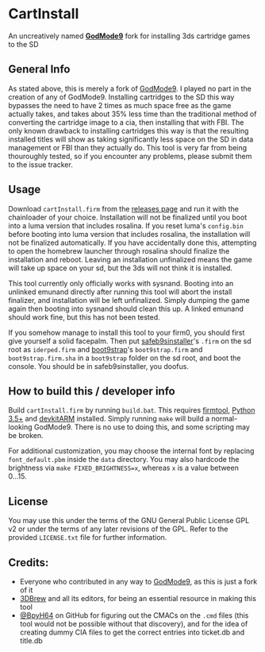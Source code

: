 # CartInstall
An uncreatively named __[GodMode9](https://github.com/d0k3/GodMode9)__ fork for installing 3ds cartridge games to the SD

## General Info
As stated above, this is merely a fork of [GodMode9](https://github.com/d0k3/GodMode9). I played no part in the creation of any of GodMode9.
Installing cartridges to the SD this way bypasses the need to have 2 times as much space free as the game actually takes, and takes about 35% less time than the traditional method of converting the cartridge image to a cia, then installing that with FBI.
The only known drawback to installing cartridges this way is that the resulting installed titles will show as taking significantly less space on the SD in data management or FBI than they actually do.
This tool is very far from being thouroughly tested, so if you encounter any problems, please submit them to the issue tracker.

## Usage
Download `cartInstall.firm` from the [releases page](https://github.com/aspargas2/CartInstall/releases) and run it with the chainloader of your choice.
Installation will not be finalized until you boot into a luma version that includes rosalina.
If you reset luma's `config.bin` before booting into luma version that includes rosalina, the installation will not be finalized automatically. If you have accidentally done this, attempting to open the homebrew launcher through rosalina should finalize the installation and reboot.
Leaving an installation unfinalized means the game will take up space on your sd, but the 3ds will not think it is installed.

This tool currently only officially works with sysnand. Booting into an unlinked emunand directly after running this tool will abort the install finalizer, and installation will be left unfinalized. Simply dumping the game again then booting into sysnand should clean this up.
A linked emunand should work fine, but this has not been tested.

If you somehow manage to install this tool to your firm0, you should first give yourself a solid facepalm. Then put [safeb9sinstaller](https://github.com/d0k3/safeb9sinstaller/releases)'s `.firm` on the sd root as `iderped.firm` and [boot9strap](https://github.com/SciresM/boot9strap/releases)'s `boot9strap.firm` and `boot9strap.firm.sha` in a `boot9strap` folder on the sd root, and boot the console. You should be in safeb9sinstaller, you doofus.

## How to build this / developer info
Build `cartInstall.firm` by running `build.bat`. This requires [firmtool](https://github.com/TuxSH/firmtool), [Python 3.5+](https://www.python.org/downloads/) and [devkitARM](https://sourceforge.net/projects/devkitpro/) installed.
Simply running `make` will build a normal-looking GodMode9. There is no use to doing this, and some scripting may be broken.

For additional customization, you may choose the internal font by replacing `font_default.pbm` inside the `data` directory.
You may also hardcode the brightness via `make FIXED_BRIGHTNESS=x`, whereas `x` is a value between 0...15.

## License
You may use this under the terms of the GNU General Public License GPL v2 or under the terms of any later revisions of the GPL. Refer to the provided `LICENSE.txt` file for further information.


## Credits:
* Everyone who contributed in any way to [GodMode9](https://github.com/d0k3/GodMode9), as this is just a fork of it
* [3DBrew](https://www.3dbrew.org/wiki/Main_Page) and all its editors, for being an essential resource in making this tool
* [@BpyH64](https://github.com/BpyH64) on GitHub for figuring out the CMACs on the `.cmd` files (this tool would not be possible without that discovery), and for the idea of creating dummy CIA files to get the correct entries into ticket.db and title.db